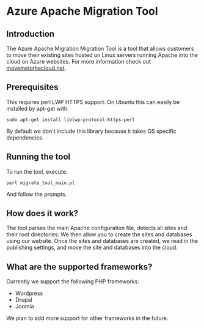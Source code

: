 # Azure Apache Migration Tool
## Introduction
The Azure Apache Migration Migration Tool is a tool that allows customers to move their existing sites hosted on Linux servers running Apache into the cloud on Azure websites. For more information check out [movemetothecloud.net](https://www.movemetothecloud.net/).

## Prerequisites
This requires perl LWP HTTPS support. On Ubuntu this can easily be installed by apt-get with:

```
sudo apt-get install liblwp-protocol-https-perl
```

By default we don't include this library because it takes OS specific dependencies.

## Running the tool
To run the tool, execute:

```
perl migrate_tool_main.pl
```

And follow the prompts.

## How does it work?
The tool parses the main Apache configuration file, detects all sites and their root directories.
We then allow you to create the sites and databases using our website.
Once the sites and databases are created, we read in the publishing settings, and move the site and databases into the cloud.

## What are the supported frameworks?
Currently we support the following PHP frameworks:
- Wordpress
- Drupal
- Joomla

We plan to add more support for other frameworks in the future.